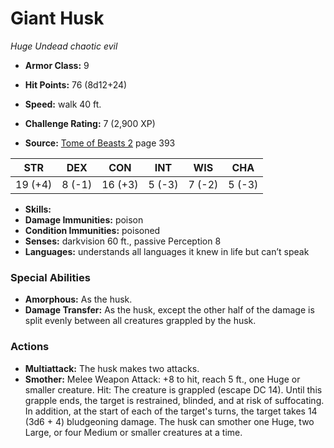 # Giant Husk

*Huge* *Undead* *chaotic evil*

- **Armor Class:** 9
- **Hit Points:** 76 (8d12+24)
- **Speed:** walk 40 ft.

- **Challenge Rating:** 7 (2,900 XP)
- **Source:** [Tome of Beasts 2](https://koboldpress.com/kpstore/product/tome-of-beasts-2-for-5th-edition) page 393

| STR | DEX | CON | INT | WIS | CHA |
| --- | --- | --- | --- | --- | --- |
| 19 (+4) | 8 (-1) | 16 (+3) | 5 (-3) | 7 (-2) | 5 (-3) |

- **Skills:** 
- **Damage Immunities:** poison
- **Condition Immunities:** poisoned
- **Senses:** darkvision 60 ft., passive Perception 8
- **Languages:** understands all languages it knew in life but can’t speak

### Special Abilities

- **Amorphous:** As the husk.
- **Damage Transfer:** As the husk, except the other half of the damage is split evenly between all creatures grappled by the husk.

### Actions

- **Multiattack:** The husk makes two attacks.
- **Smother:** Melee Weapon Attack: +8 to hit, reach 5 ft., one Huge or smaller creature. Hit: The creature is grappled (escape DC 14). Until this grapple ends, the target is restrained, blinded, and at risk of suffocating. In addition, at the start of each of the target's turns, the target takes 14 (3d6 + 4) bludgeoning damage. The husk can smother one Huge, two Large, or four Medium or smaller creatures at a time.


